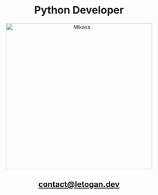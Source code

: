 <div align="center">
 <h1>Python Developer</h1>
  <img src="https://i.pinimg.com/originals/81/eb/00/81eb008c76c18cb3a2eb31e926c83aea.gif" alt="Mikasa" width="400" />
 <h2><a href="mailto:contact@letogan.dev">contact@letogan.dev</a></h2>
</div>


